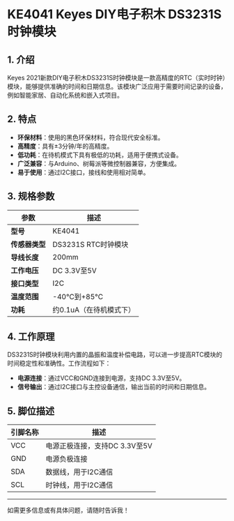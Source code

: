 
# KE4041 Keyes DIY电子积木 DS3231S时钟模块

## 1. 介绍

Keyes 2021新款DIY电子积木DS3231S时钟模块是一款高精度的RTC（实时时钟）模块，能够提供准确的时间和日期信息。该模块广泛应用于需要时间记录的设备，例如智能家居、自动化系统和嵌入式项目。

## 2. 特点

- **环保材料**：使用的黑色环保材料，符合现代安全标准。
- **高精度**：具有±3分钟/年的高精度。
- **低功耗**：在待机模式下具有极低的功耗，适用于便携式设备。
- **广泛兼容**：与Arduino、树莓派等微控制器兼容，方便集成。
- **易于使用**：通过I2C接口，接线和使用相对简单。

## 3. 规格参数

| 参数          | 描述                     |
|---------------|-------------------------|
| **型号**      | KE4041                  |
| **传感器类型**| DS3231S RTC时钟模块    |
| **导线长度**  | 200mm                   |
| **工作电压**  | DC 3.3V至5V            |
| **接口类型**  | I2C                      |
| **温度范围**  | -40°C到+85°C           |
| **功耗**      | 约0.1uA（在待机模式下） |

## 4. 工作原理

DS3231S时钟模块利用内置的晶振和温度补偿电路，可以进一步提高RTC模块的时间稳定性和准确性。工作流程如下：

- **电源连接**：通过VCC和GND连接到电源，支持DC 3.3V至5V。
- **信号输出**：通过I2C接口与主控设备通信，输出当前的时间和日期信息。

## 5. 脚位描述

| 引脚名称 | 描述                             |
|----------|----------------------------------|
| VCC      | 电源正极连接，支持DC 3.3V至5V   |
| GND      | 电源负极连接                     |
| SDA      | 数据线，用于I2C通信             |
| SCL      | 时钟线，用于I2C通信             |

---

如需更多信息或有具体问题，请随时告诉我！
